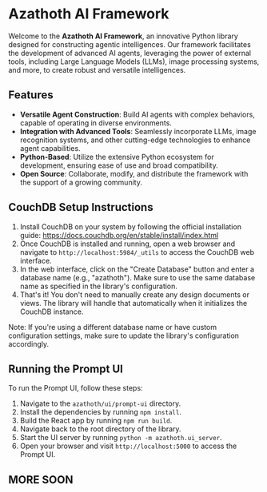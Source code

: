# Azathoth AI Framework

Welcome to the **Azathoth AI Framework**, an innovative Python library designed for constructing agentic intelligences. Our framework facilitates the development of advanced AI agents, leveraging the power of external tools, including Large Language Models (LLMs), image processing systems, and more, to create robust and versatile intelligences.

## Features

- **Versatile Agent Construction**: Build AI agents with complex behaviors, capable of operating in diverse environments.
- **Integration with Advanced Tools**: Seamlessly incorporate LLMs, image recognition systems, and other cutting-edge technologies to enhance agent capabilities.
- **Python-Based**: Utilize the extensive Python ecosystem for development, ensuring ease of use and broad compatibility.
- **Open Source**: Collaborate, modify, and distribute the framework with the support of a growing community.

## CouchDB Setup Instructions

1. Install CouchDB on your system by following the official installation guide: https://docs.couchdb.org/en/stable/install/index.html
2. Once CouchDB is installed and running, open a web browser and navigate to `http://localhost:5984/_utils` to access the CouchDB web interface.
3. In the web interface, click on the "Create Database" button and enter a database name (e.g., "azathoth"). Make sure to use the same database name as specified in the library's configuration.
4. That's it! You don't need to manually create any design documents or views. The library will handle that automatically when it initializes the CouchDB instance.

Note: If you're using a different database name or have custom configuration settings, make sure to update the library's configuration accordingly.

## Running the Prompt UI

To run the Prompt UI, follow these steps:

1. Navigate to the `azathoth/ui/prompt-ui` directory.
2. Install the dependencies by running `npm install`.
3. Build the React app by running `npm run build`.
4. Navigate back to the root directory of the library.
5. Start the UI server by running `python -m azathoth.ui_server`.
6. Open your browser and visit `http://localhost:5000` to access the Prompt UI.

## MORE SOON
